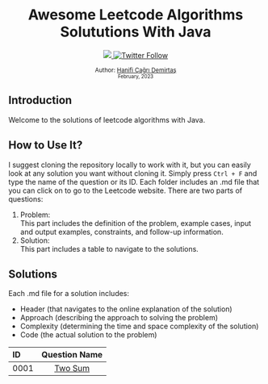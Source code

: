 <div align="center">
  <h1>Awesome Leetcode Algorithms Solututions With Java</h1>
  <a class="header-badge" target="_blank" href="https://www.linkedin.com/in/hanificagridemirtas/">
    <img src="https://img.shields.io/badge/style--5eba00.svg?label=LinkedIn&logo=linkedin&style=social">
  </a>
  <a class="header-badge" target="_blank" href="https://twitter.com/cagridemirtash">
    <img alt="Twitter Follow" src="https://img.shields.io/twitter/follow/cagridemirtash?style=social">
  </a>

  <sub>Author:
    <a href="" target="_blank">Hanifi Çağrı Demirtaş</a><br>
    <small> February, 2023</small>
  </sub>
</div>

## Introduction

Welcome to the solutions of leetcode algorithms with Java.

## How to Use It?

I suggest cloning the repository locally to work with it, but you can easily look at any solution you want without cloning it. Simply press `Ctrl + F` and type the name of the question or its ID. Each folder includes an .md file that you can click on to go to the Leetcode website. There are two parts of questions:

1. Problem: </br> This part includes the definition of the problem, example cases, input and output examples, constraints, and follow-up information.
2. Solution: </br> This part includes a table to navigate to the solutions.

## Solutions

Each .md file for a solution includes:

- Header (that navigates to the online explanation of the solution)
- Approach (describing the approach to solving the problem)
- Complexity (determining the time and space complexity of the solution)
- Code (the actual solution to the problem)

| ID   |        Question Name         |
| :--- |:----------------------------:|
| 0001 | [Two Sum](0001-two-sum/q-two-sum.md) |